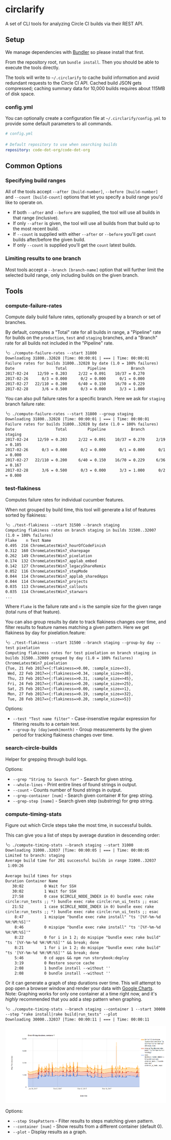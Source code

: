 # circlarify
A set of CLI tools for analyzing Circle CI builds via their REST API.

## Setup
We manage dependencies with [Bundler](http://bundler.io/) so please install that first.

From the repository root, run `bundle install`.  Then you should be able to execute the tools directly.

The tools will write to `~/.circlarify` to cache build information and avoid redundant requests to the Circle CI API.  Cached build JSON gets compressed; caching summary data for 10,000 builds requires about 115MB of disk space.

### config.yml
You can optionally create a configuration file at `~/.circlarify/config.yml` to provide some default parameters to all commands.

```yml
# config.yml

# Default repository to use when searching builds
repository: code-dot-org/code-dot-org
```

## Common Options

### Specifying build ranges
All of the tools accept `--after [build-number]`, `--before [build-number]` and `--count [build-count]` options that let you specify a build range you'd like to operate on.

* If both `--after` and `--before` are supplied, the tool will use all builds in that range (inclusive).
* If only `--after` is given, the tool will use all builds from that build up to the most recent build.
* If `--count` is supplied with either `--after` or `--before` you'll get `count` builds after/before the given build.
* If only `--count` is supplied you'll get the `count` latest builds.

### Limiting results to one branch
Most tools accept a `--branch [branch-name]` option that will further limit the selected build range, only including builds on the given branch.

## Tools

### compute-failure-rates
Compute daily build failure rates, optionally grouped by a branch or set of branches.

By default, computes a "Total" rate for all builds in range, a "Pipeline" rate for builds on the `production`, `test` and `staging` branches, and a "Branch" rate for all builds not included in the "Pipeline" rate.
```
╰○ ./compute-failure-rates --start 31800
Downloading 31800..32028 |Time: 00:00:01 | === | Time: 00:00:01
Failure rates for builds 31800..32028 by date (1.0 = 100% failures)
Date                  Total         Pipeline           Branch
2017-02-24    12/59 = 0.203     2/22 = 0.091    10/37 = 0.270
2017-02-26      0/3 = 0.000      0/2 = 0.000      0/1 = 0.000
2017-02-27   22/110 = 0.200     6/40 = 0.150    16/70 = 0.229
2017-02-28      3/6 = 0.500      0/3 = 0.000      3/3 = 1.000

```

You can also pull failure rates for a specific branch.  Here we ask for `staging` branch failure rate:
```
╰○ ./compute-failure-rates --start 31800 --group staging
Downloading 31800..32028 |Time: 00:00:01 | === | Time: 00:00:01
Failure rates for builds 31800..32028 by date (1.0 = 100% failures)
Date                  Total         Pipeline           Branch          staging
2017-02-24    12/59 = 0.203     2/22 = 0.091    10/37 = 0.270     2/19 = 0.105
2017-02-26      0/3 = 0.000      0/2 = 0.000      0/1 = 0.000      0/1 = 0.000
2017-02-27   22/110 = 0.200     6/40 = 0.150    16/70 = 0.229     6/36 = 0.167
2017-02-28      3/6 = 0.500      0/3 = 0.000      3/3 = 1.000      0/2 = 0.000

```

### test-flakiness
Computes failure rates for individual cucumber features.

When not grouped by build time, this tool will generate a list of features sorted by flakiness:

```
╰○ ./test-flakiness --start 31500 --branch staging
Computing flakiness rates on branch staging in builds 31500..32007 (1.0 = 100% failures)
Flake    n Test Name
0.495  216 ChromeLatestWin7_hourOfCodeFinish
0.312  160 ChromeLatestWin7_sharepage
0.262  149 ChromeLatestWin7_pixelation
0.174  132 ChromeLatestWin7_applab_embed
0.142  127 ChromeLatestWin7_legacyShareRemix
0.052  116 ChromeLatestWin7_stepMode
0.044  114 ChromeLatestWin7_applab_sharedApps
0.044  114 ChromeLatestWin7_projects
0.035  113 ChromeLatestWin7_callouts
0.035  114 ChromeLatestWin7_starwars
...
```

Where `Flake` is the failure rate and `n` is the sample size for the given range (total runs of that feature).

You can also group results by date to track flakiness changes over time, and filter results to feature names matching a given pattern.  Here we get flakiness by day for pixelation.feature:
```
╰○ ./test-flakiness --start 31500 --branch staging --group-by day --test pixelation
Computing flakiness rates for test pixelation on branch staging in builds 31500..32009 grouped by day (1.0 = 100% failures)
ChromeLatestWin7_pixelation
{Tue, 21 Feb 2017=>{:flakiness=>0.00, :sample_size=>3},
 Wed, 22 Feb 2017=>{:flakiness=>0.34, :sample_size=>38},
 Thu, 23 Feb 2017=>{:flakiness=>0.31, :sample_size=>45},
 Fri, 24 Feb 2017=>{:flakiness=>0.20, :sample_size=>25},
 Sat, 25 Feb 2017=>{:flakiness=>0.00, :sample_size=>1},
 Mon, 27 Feb 2017=>{:flakiness=>0.19, :sample_size=>32},
 Tue, 28 Feb 2017=>{:flakiness=>0.20, :sample_size=>5}}
```

Options:

* `--test "Test name filter"` - Case-insenstive regular expression for filtering results to a certain test.
* `--group-by (day|week|month)` - Group measurements by the given period for tracking flakiness changes over time.

### search-circle-builds
Helper for grepping through build logs.

Options:

 * `--grep "String to Search for"` - Search for given string.
 * `--whole-lines` - Print entire lines of found strings in output.
 * `--count` - Counts number of found strings in output.
 * `--grep-container [num]` - Search given container # for grep string.
 * `--grep-step [name]` - Search given step (substring) for grep string.

### compute-timing-stats
Figure out which Circle steps take the most time, in successful builds.

This can give you a list of steps by average duration in descending order:
```
╰○ ./compute-timing-stats --branch staging --start 31000                                  
Downloading 31000..32037 |Time: 00:00:05 | === | Time: 00:00:05
Limited to branch: staging
Average build time for 201 successful builds in range 31000..32037
 1:09:26

Average build times for steps
Duration Container Name
   30:02         0 Wait for SSH
   30:02         1 Wait for SSH
   27:58         0 case $CIRCLE_NODE_INDEX in 0) bundle exec rake circle:run_tests ;; *) bundle exec rake circle:run_ui_tests ;; esac
   21:52         1 case $CIRCLE_NODE_INDEX in 0) bundle exec rake circle:run_tests ;; *) bundle exec rake circle:run_ui_tests ;; esac
    8:47         1 mispipe "bundle exec rake install" "ts '[%Y-%m-%d %H:%M:%S]'"
    8:46         0 mispipe "bundle exec rake install" "ts '[%Y-%m-%d %H:%M:%S]'"
    8:22         0 for i in 1 2; do mispipe "bundle exec rake build" "ts '[%Y-%m-%d %H:%M:%S]'" && break; done
    8:21         1 for i in 1 2; do mispipe "bundle exec rake build" "ts '[%Y-%m-%d %H:%M:%S]'" && break; done
    5:46         0 cd apps && npm run storybook:deploy
    3:19         0 Restore source cache
    2:08         1 bundle install --without ''
    2:08         0 bundle install --without ''
```

Or it can generate a graph of step durations over time.  This will attempt to pop open a browser window and render your data with [Google Charts](https://developers.google.com/chart/). Note: Graphing works for only one container at a time right now, and it's _highly_ recommended that you add a step pattern when graphing.

```
╰○ ./compute-timing-stats --branch staging --container 1 --start 30000 --step "rake install|rake build|run_tests" --plot
Downloading 30000..32037 |Time: 00:00:11 | === | Time: 00:00:11
```
![Sample plot](./img/plot_step_duration_example.png)

Options:
* `--step StepPattern` - Filter results to steps matching given pattern.
* `--container [num]` - Show results from a different container (default 0).
* `--plot` - Display results as a graph.

